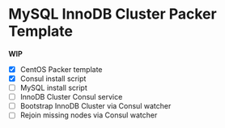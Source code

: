 # MySQL InnoDB Cluster Packer Template

**WIP**

- [X] CentOS Packer template
- [X] Consul install script
- [ ] MySQL install script
- [ ] InnoDB Cluster Consul service
- [ ] Bootstrap InnoDB Cluster via Consul watcher
- [ ] Rejoin missing nodes via Consul watcher
